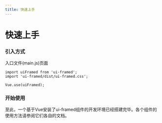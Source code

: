 ```yaml
---
title: 快速上手
---
```

# 快速上手

### 引入方式
入口文件(main.js)页面
```shell
import uiFramed from 'ui-framed';
import 'ui-framed/dist/ui-framed.css';

Vue.use(uiFramed);
```

### 开始使用
至此，一个基于Vue安装了ui-framed组件的开发环境已经搭建完毕。各个组件的使用方法请参阅它们各自的文档。
